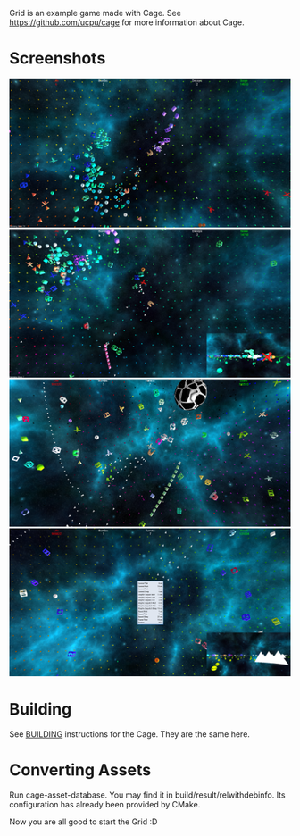 Grid is an example game made with Cage. See https://github.com/ucpu/cage for more information about Cage.

# Screenshots
![1](screenshots/1.png?raw=true)
![2](screenshots/2.png?raw=true)
![3](screenshots/3.png?raw=true)
![4](screenshots/4.png?raw=true)

# Building

See [BUILDING](https://github.com/ucpu/cage/blob/master/BUILDING.md) instructions for the Cage. They are the same here.

# Converting Assets

Run cage-asset-database. You may find it in build/result/relwithdebinfo. Its configuration has already been provided by CMake.

Now you are all good to start the Grid :D

